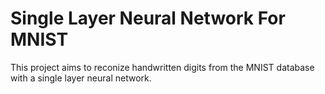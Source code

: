 # Single Layer Neural Network For MNIST

This project aims to reconize handwritten digits from the MNIST database with a single layer neural network.
